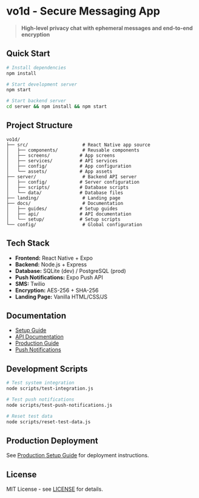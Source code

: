 # vo1d - Secure Messaging App

> **High-level privacy chat with ephemeral messages and end-to-end encryption**

## Quick Start

```bash
# Install dependencies
npm install

# Start development server
npm start

# Start backend server
cd server && npm install && npm start
```

## Project Structure

```
vo1d/
├── src/                    # React Native app source
│   ├── components/         # Reusable components
│   ├── screens/           # App screens
│   ├── services/          # API services
│   ├── config/            # App configuration
│   └── assets/            # App assets
├── server/                 # Backend API server
│   ├── config/            # Server configuration
│   ├── scripts/           # Database scripts
│   └── data/              # Database files
├── landing/                # Landing page
├── docs/                   # Documentation
│   ├── guides/            # Setup guides
│   ├── api/               # API documentation
│   └── setup/             # Setup scripts
└── config/                 # Global configuration
```

## Tech Stack

- **Frontend:** React Native + Expo
- **Backend:** Node.js + Express
- **Database:** SQLite (dev) / PostgreSQL (prod)
- **Push Notifications:** Expo Push API
- **SMS:** Twilio
- **Encryption:** AES-256 + SHA-256
- **Landing Page:** Vanilla HTML/CSS/JS

## Documentation

- [Setup Guide](docs/guides/SETUP.md)
- [API Documentation](docs/api/)
- [Production Guide](docs/guides/PRODUCTION.md)
- [Push Notifications](docs/guides/EXPO_PUSH_GUIDE.md)

## Development Scripts

```bash
# Test system integration
node scripts/test-integration.js

# Test push notifications
node scripts/test-push-notifications.js

# Reset test data
node scripts/reset-test-data.js
```

## Production Deployment

See [Production Setup Guide](docs/guides/PRODUCTION.md) for deployment instructions.

## License

MIT License - see [LICENSE](LICENSE) for details.